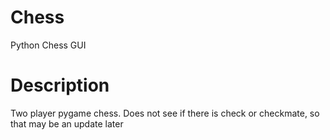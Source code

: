 # Chess
Python Chess GUI
# Description
Two player pygame chess. Does not see if there is check or checkmate, so that may be an update later
